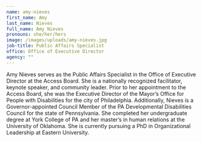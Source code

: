 ```yaml
---
name: amy-nieves
first_name: Amy
last_name: Nieves
full_name: Amy Nieves
pronouns: she/her/hers
image: /images/uploads/amy-nieves.jpg
job-title: Public Affairs Specialist
office: Office of Executive Director
agency: ""
---
```

Amy Nieves serves as the Public Affairs Specialist in the Office of Executive Director at the Access Board. She is a nationally recognized facilitator, keynote speaker, and community leader. Prior to her appointment to the Access Board, she was the Executive Director of the Mayor’s Office for People with Disabilities for the city of Philadelphia. Additionally, Nieves is a Governor-appointed Council Member of the PA Developmental Disabilities Council for the state of Pennsylvania. She completed her undergraduate degree at York College of PA and her master’s in human relations at the University of Oklahoma. She is currently pursuing a PhD in Organizational Leadership at Eastern University.